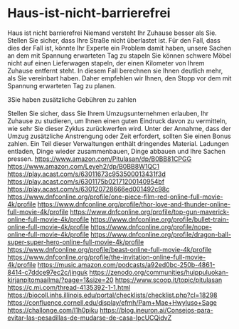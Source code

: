 # Haus-ist-nicht-barrierefrei
Haus ist nicht barrierefrei
Niemand versteht Ihr Zuhause besser als Sie. Stellen Sie sicher, dass Ihre Straße nicht überlastet ist. Für den Fall, dass dies der Fall ist, könnte Ihr Experte ein Problem damit haben, unsere Sachen an dem mit Spannung erwarteten Tag zu stapeln Sie können schwere Möbel nicht auf einen Lieferwagen stapeln, der einen Kilometer von Ihrem Zuhause entfernt steht. In diesem Fall berechnen sie Ihnen deutlich mehr, als Sie vereinbart haben. Daher empfehlen wir Ihnen, den Stopp vor dem mit Spannung erwarteten Tag zu planen.

3Sie haben zusätzliche Gebühren zu zahlen

Stellen Sie sicher, dass Sie Ihrem Umzugsunternehmen erlauben, Ihr Zuhause zu studieren, um Ihnen einen guten Eindruck davon zu vermitteln, wie sehr Sie dieser Zyklus zurückwerfen wird. Unter der Annahme, dass der Umzug zusätzliche Anstrengung oder Zeit erfordert, sollten Sie einen Bonus zahlen. Ein Teil dieser Verwaltungen enthält dringendes Material. Ladungen entladen, Dinge wieder zusammenbauen, Dinge abbauen und Ihre Sachen pressen.
https://www.amazon.com/Pitulasan/dp/B0BB81CPGG
https://www.amazon.com/Leyeh2/dp/B0BB8W1QC1
https://play.acast.com/s/63011673c953500013431f3d
https://play.acast.com/s/6301175b02171200140954bf
https://play.acast.com/s/630120728666ed001492c98c
https://www.dnfconline.org/profile/one-piece-film-red-online-full-movie-4k/profile
https://www.dnfconline.org/profile/thor-love-and-thunder-online-full-movie-4k/profile
https://www.dnfconline.org/profile/top-gun-maverick-online-full-movie-4k/profile
https://www.dnfconline.org/profile/bullet-train-online-full-movie-4k/profile
https://www.dnfconline.org/profile/nope-online-full-movie-4k/profile
https://www.dnfconline.org/profile/dragon-ball-super-super-hero-online-full-movie-4k/profile
https://www.dnfconline.org/profile/beast-online-full-movie-4k/profile
https://www.dnfconline.org/profile/the-invitation-online-full-movie-4k/profile
https://music.amazon.com/podcasts/a92ed0bc-250b-4861-8414-c7ddce97ec2c/jinguk
https://zenodo.org/communities/huippuluokan-kirjanpitomaailma/?page=1&size=20
https://www.scoop.it/topic/pitulasan
https://c.mi.com/thread-4135392-1-1.html
https://biocoll.inhs.illinois.edu/portal/checklists/checklist.php?cl=18298
https://confluence.cornell.edu/display/efmh/Pam+Mae+Hwyluso+Sage
https://challonge.com/l1h0pjku
https://blog.ineuron.ai/Consejos-para-evitar-las-pesadillas-de-mudarse-de-casa-IpcUCQidvZ
